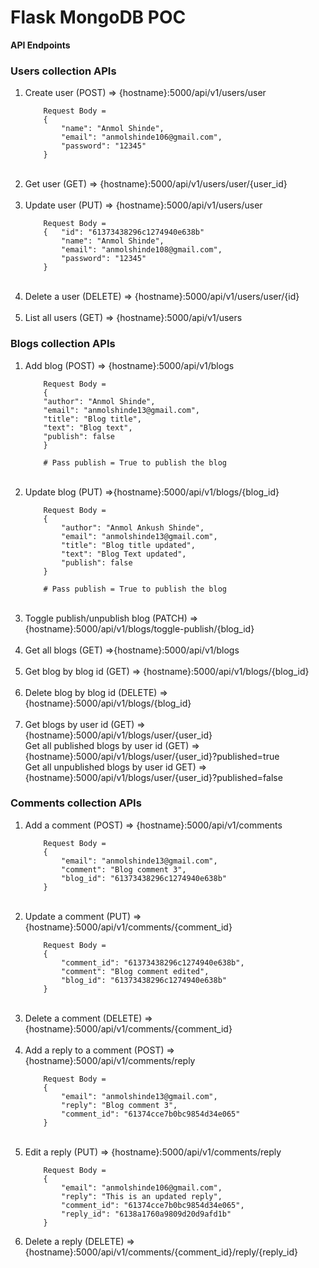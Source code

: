 # Flask MongoDB POC

**API Endpoints**

### Users collection APIs
<ol>
<li>Create user (POST) => {hostname}:5000/api/v1/users/user</li>

        Request Body =
        {
            "name": "Anmol Shinde",
            "email": "anmolshinde106@gmail.com",
            "password": "12345"
        }
<br>
<li>Get user (GET) => {hostname}:5000/api/v1/users/user/{user_id}</li>
<br>
<li>Update user (PUT) => {hostname}:5000/api/v1/users/user</li>
        
        Request Body =
        {   "id": "61373438296c1274940e638b"
            "name": "Anmol Shinde",
            "email": "anmolshinde108@gmail.com",
            "password": "12345"
        }
   
<br>
<li>Delete a user (DELETE) => {hostname}:5000/api/v1/users/user/{id}</li>
<br>
<li>List all users (GET) => {hostname}:5000/api/v1/users</li>
</ol>

### Blogs collection APIs

<ol>
<li>Add blog (POST) => {hostname}:5000/api/v1/blogs</li>
        
        Request Body =
        {
        "author": "Anmol Shinde",
        "email": "anmolshinde13@gmail.com",
        "title": "Blog title",
        "text": "Blog text",
        "publish": false
        }
        
        # Pass publish = True to publish the blog
<br>
<li>Update blog (PUT) =>{hostname}:5000/api/v1/blogs/{blog_id}</li>
        
        Request Body =
        {
            "author": "Anmol Ankush Shinde",
            "email": "anmolshinde13@gmail.com",
            "title": "Blog title updated",
            "text": "Blog Text updated",
            "publish": false
        }
        
        # Pass publish = True to publish the blog
<br>
<li>Toggle publish/unpublish blog (PATCH) => {hostname}:5000/api/v1/blogs/toggle-publish/{blog_id}</li>
<br>
<li>Get all blogs (GET) =>{hostname}:5000/api/v1/blogs</li>
<br>
<li>Get blog by blog id (GET) => {hostname}:5000/api/v1/blogs/{blog_id}</li>
<br>
<li>Delete blog by blog id (DELETE) => {hostname}:5000/api/v1/blogs/{blog_id}</li>
<br>
<li> Get blogs by user id (GET) => {hostname}:5000/api/v1/blogs/user/{user_id} <br> Get all published blogs by user id (GET) => {hostname}:5000/api/v1/blogs/user/{user_id}?published=true <br>Get all unpublished blogs by user id GET) => {hostname}:5000/api/v1/blogs/user/{user_id}?published=false</li>
</ol>

### Comments collection APIs

<ol>
<li>Add a comment (POST) => {hostname}:5000/api/v1/comments</li>

        Request Body = 
        {
            "email": "anmolshinde13@gmail.com",
            "comment": "Blog comment 3",
            "blog_id": "61373438296c1274940e638b"
        }

<br>
<li>Update a comment (PUT) => {hostname}:5000/api/v1/comments/{comment_id} </li>

        Request Body = 
        {
            "comment_id": "61373438296c1274940e638b",
            "comment": "Blog comment edited",
            "blog_id": "61373438296c1274940e638b"
        }

<br>
<li>Delete a comment (DELETE) => {hostname}:5000/api/v1/comments/{comment_id}</li>
<br>
<li>Add a reply to a comment (POST) => {hostname}:5000/api/v1/comments/reply</li>
        
        Request Body = 
        {
            "email": "anmolshinde13@gmail.com",
            "reply": "Blog comment 3",
            "comment_id": "61374cce7b0bc9854d34e065"
        }

<br>
<li>Edit a reply (PUT) => {hostname}:5000/api/v1/comments/reply</li>

        Request Body =
        {
            "email": "anmolshinde106@gmail.com",
            "reply": "This is an updated reply",
            "comment_id": "61374cce7b0bc9854d34e065",
            "reply_id": "6138a1760a9809d20d9afd1b"
        }

<li>Delete a reply (DELETE) => {hostname}:5000/api/v1/comments/{comment_id}/reply/{reply_id}</li>
</ol>
